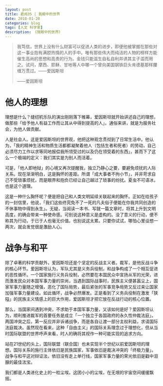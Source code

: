 ```yaml
---
layout: post
title: 君阅35 | 我眼中的世界
date: 2018-01-20
categories: blog
tags: [人文 科学家]
description: 《我眼中的世界》
---
```


<blockquote>
<p>我笃信，世界上没有什么财富可以促进人类的进步，即便他被掌握在那些对这一事业抱有满腔热情的人的手中。唯有那些伟大而纯洁的人物的榜样方能催生高尚的思想和高贵的行为。金钱只能滋生自私自利并诱其主子滥而用之。试问，摩西、耶稣、甘地等人中哪一个曾向美国钢铁巨头肯德基那样腰缠万贯过。——爱因斯坦</p>
<p>——爱因斯坦</p>
</blockquote>

<h1>他人的理想</h1>

<p>理想是什么？缝纫机乐队的演出刚刚落下帷幕，爱因斯坦就开始讲述自己的理想，做那些「给予他人有益工作而让其从中得到提高的人」。通俗来讲，就是为服务社会，为他人做贡献。</p>

<p>人是社会人。这是爱因斯坦的世界观，他把这种观念贯彻到了日常生活中。他认为，「我的精神生活和物质生活都都凝聚着他人（包括生者和死者）的劳动，自己必须尽力工作以求等同地报偿我所领受过的以及仍在领受着的东西」，甚而下了这么一个极端的定义：我们其实是为别人而活着。</p>

<p>可是，「他人即地狱」的心境又再次提醒我，独立乃静心之要，要避免烦扰的人际关系。现在渐渐明白，这是胸怀的差距。所谓「成大事者不拘小节」，并非苛求自己不受琐事烦扰，而是眼界和抱负已经让自己越过了琐事的纷扰。夏虫不可语冰，也是这个道理。</p>

<p>这是一种什么胸怀呢？便是把自己和人类文明延续关联起来的胸怀。正如在给孩子的一封信里，他说，「我们这些终究免不了一死的凡夫俗子便能在你我共同创造的不休事物中得到永生」。无疑，当阅读一本书、写就一篇文章时，将其上升到文明高度，的确会带来一种使命感。可别说这种意义是虚构的。没了意义的行动，便不称其为行动，于已于人也毫无价值。也别说这太累。只要你试试，哪怕心里设想一两次，就会发觉很是激励人心。</p>

<h1>战争与和平</h1>

<p>除了卓著的科学贡献外，爱因斯坦还是个坚定的反战主义者。裁军，是他反战斗争的核心环节。爱因斯坦认为，军队尤其是义务兵役制，和战争构成了一个相互促进的恶性循环。一个国家施行义务兵役制，必然要在本国民众中宣扬从军的光荣，进而激发民众对本国军事力量的崇尚，当遇到国际战事时，民族主义便甚嚣尘上，国家军事力量随之增强，恶化了国际局势，最后紧张的军事竞争局势又反过来让国家加强军事力量建设。如此循环，战争必然爆发。正是看到了义务兵役制在激发「狭隘」的民族主义情感上的巨大作用，爱因斯坦才把它放在反战行动的核心位置。</p>

<p>那么，当国家间遇到冲突，不求助于本国军事力量，又该如何是好？爱因斯坦认为，顺利推进裁军的首要任务是成立「一个独立于各国政府的永久性仲裁法庭」。两国冲突之后，第一反应并非诉诸战争，而是各自让渡一部分主权利益，求请国际法庭裁决。虽然现在看来，这种「自由主义」的国际关系理念过于理想化，但从当时国际联盟的世界呼声来看，时人的确将其视作一种可能实现的追求方向。</p>

<p>站在21世纪的头上，国际联盟（联合国）也未实现半个世纪以前爱因斯坦的理想。国际关系的施行主体依旧是民族国家，军事依旧是裁决冲突的「终极力量」。战争与和平这对辩证法，依旧没有走上单行线，国家军事力量的荣光依旧是戳中泪腺的最佳法宝。</p>

<p>我们都是人类进化史上的一粒尘埃。这团小小的尘埃，在无垠的宇宙空间缓缓飘摇。</p>








